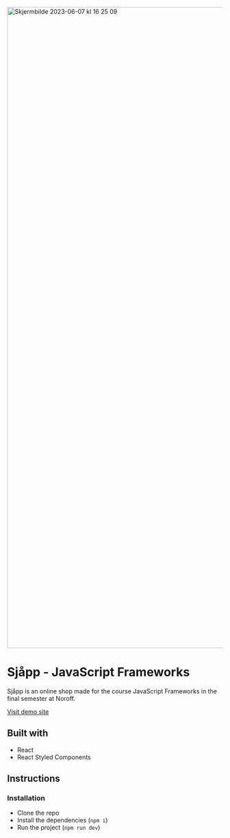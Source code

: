 <img width="1497" alt="Skjermbilde 2023-06-07 kl  16 25 09" src="https://github.com/mathildeew/js-frameworks-ca/assets/94295012/8ba2283c-eba2-415e-8324-8e47c583f01f">

# Sjåpp - JavaScript Frameworks

Sjåpp is an online shop made for the course JavaScript Frameworks in the final semester at Noroff.

[Visit demo site](https://sjaapp.netlify.app/)

## Built with

- React
- React Styled Components

## Instructions

### Installation

- Clone the repo
- Install the dependencies (`npm i`)
- Run the project (`npm run dev`)
